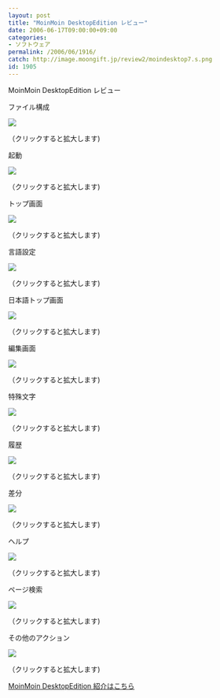 ```yaml
---
layout: post
title: "MoinMoin DesktopEdition レビュー"
date: 2006-06-17T09:00:00+09:00
categories:
- ソフトウェア
permalink: /2006/06/1916/
catch: http://image.moongift.jp/review2/moindesktop7.s.png
id: 1905
---
```

MoinMoin DesktopEdition レビュー  
<!--more-->

ファイル構成

  

[![](http://image.moongift.jp/review2/moindesktop1.s.png)](http://image.moongift.jp/review2/moindesktop1.png)  
  
（クリックすると拡大します)

  

起動

  

[![](http://image.moongift.jp/review2/moindesktop2.s.png)](http://image.moongift.jp/review2/moindesktop2.png)  
  
（クリックすると拡大します)

  

トップ画面

  

[![](http://image.moongift.jp/review2/moindesktop3.s.png)](http://image.moongift.jp/review2/moindesktop3.png)  
  
（クリックすると拡大します)

  

言語設定

  

[![](http://image.moongift.jp/review2/moindesktop4.s.png)](http://image.moongift.jp/review2/moindesktop4.png)  
  
（クリックすると拡大します)

  

日本語トップ画面

  

[![](http://image.moongift.jp/review2/moindesktop5.s.png)](http://image.moongift.jp/review2/moindesktop5.png)  
  
（クリックすると拡大します)

  

編集画面

  

[![](http://image.moongift.jp/review2/moindesktop6.s.png)](http://image.moongift.jp/review2/moindesktop6.png)  
  
（クリックすると拡大します)

  

特殊文字

  

[![](http://image.moongift.jp/review2/moindesktop7.s.png)](http://image.moongift.jp/review2/moindesktop7.png)  
  
（クリックすると拡大します)

  

履歴

  

[![](http://image.moongift.jp/review2/moindesktop8.s.png)](http://image.moongift.jp/review2/moindesktop8.png)  
  
（クリックすると拡大します)

  

差分

  

[![](http://image.moongift.jp/review2/moindesktop9.s.png)](http://image.moongift.jp/review2/moindesktop9.png)  
  
（クリックすると拡大します)

  

ヘルプ

  

[![](http://image.moongift.jp/review2/moindesktop10.s.png)](http://image.moongift.jp/review2/moindesktop10.png)  
  
（クリックすると拡大します)

  

ページ検索

  

[![](http://image.moongift.jp/review2/moindesktop11.s.png)](http://image.moongift.jp/review2/moindesktop11.png)  
  
（クリックすると拡大します)

  

その他のアクション

  

[![](http://image.moongift.jp/review2/moindesktop12.s.png)](http://image.moongift.jp/review2/moindesktop12.png)  
  
（クリックすると拡大します)

  

[MoinMoin DesktopEdition 紹介はこちら](http://oss.moongift.jp/intro/i-1912.html)

